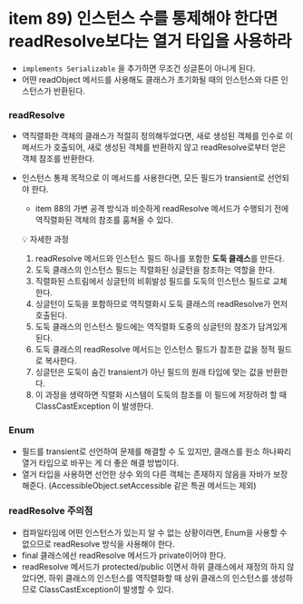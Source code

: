 # item 89) 인스턴스 수를 통제해야 한다면 readResolve보다는 열거 타입을 사용하라

* `implements Serializable` 을 추가하면 무조건 싱글톤이 아니게 된다.
* 어떤 readObject 메서드를 사용해도 클래스가 초기화될 때의 인스턴스와 다른 인스턴스가 반환된다.

### readResolve

* 역직렬화한 객체의 클래스가 적절히 정의해두었다면, 새로 생성된 객체를 인수로 이 메서드가 호출되어, 새로 생성된 객체를 반환하지 않고 readResolve로부터 얻은 객체 참조를 반환한다.
*   인스턴스 통제 목적으로 이 메서드를 사용한다면, 모든 필드가 transient로 선언되야 한다.

    * item 88의 가변 공격 방식과 비슷하게 readResolve 메서드가 수행되기 전에 역직렬화된 객체의 참조를 훔쳐올 수 있다.

    💡 자세한 과정

    1. readResolve 메서드와 인스턴스 필드 하나를 포함한 **도둑 클래스**를 만든다.
    2. 도둑 클래스의 인스턴스 필드는 직렬화된 싱글턴을 참조하는 역할을 한다.
    3. 직렬화된 스트림에서 싱글턴의 비휘발성 필드를 도둑의 인스턴스 필드로 교체한다.
    4. 싱글턴이 도둑을 포함하므로 역직렬화시 도둑 클래스의 readResolve가 먼저 호출된다.
    5. 도둑 클래스의 인스턴스 필드에는 역직렬화 도중의 싱글턴의 참조가 담겨있게 된다.
    6. 도둑 클래스의 readResolve 메서드는 인스턴스 필드가 참조한 값을 정적 필드로 복사한다.
    7. 싱글턴은 도둑이 숨긴 transient가 아닌 필드의 원래 타입에 맞는 값을 반환한다.
    8. 이 과정을 생략하면 직렬화 시스템이 도둑의 참조를 이 필드에 저장하려 할 때 ClassCastException 이 발생한다.

### Enum

* 필드를 transient로 선언하여 문제를 해결할 수 도 있지만, 클래스를 원소 하나짜리 열거 타입으로 바꾸는 게 더 좋은 해결 방법이다.
* 열거 타입을 사용하면 선언한 상수 외의 다른 객체는 존재하지 않음을 자바가 보장해준다. (AccessibleObject.setAccessible 같은 특권 메서드는 제외)

### readResolve 주의점

* 컴파일타임에 어떤 인스턴스가 있는지 알 수 없는 상황이라면, Enum을 사용할 수 없으므로 readResolve 방식을 사용해야 한다.
* final 클래스에선 readResolve 메서드가 private이어야 한다.
* readResolve 메서드가 protected/public 이면서 하위 클래스에서 재정의 하지 않았다면, 하위 클래스의 인스턴스를 역직렬화할 때 상위 클래스의 인스턴스를 생성하므로 ClassCastException이 발생할 수 있다.
